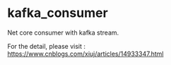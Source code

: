 # kafka_consumer
Net core consumer with kafka stream.

For the detail, please visit : https://www.cnblogs.com/xiuj/articles/14933347.html
